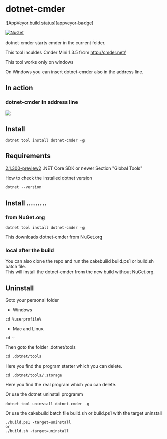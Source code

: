 # dotnet-cmder

[![AppVeyor build status][appveyor-badge]](https://ci.appveyor.com/project/EifelMono/dotnet-cmder/branch/master)

[![NuGet][main-nuget-badge]][main-nuget]

[main-nuget]: https://www.nuget.org/packages/dotnet-cmder/
[main-nuget-badge]: https://img.shields.io/nuget/v/dotnet-cmder.svg?style=flat-square&label=nuget

dotnet-cmder starts cmder in the current folder.

This tool inculdes Cmder Mini 1.3.5 from http://cmder.net/

This tool works only on windows

On Windows you can insert dotnet-cmder also in the address line.

## In action

### dotnet-cmder in address line
![](https://github.com/EifelMono/dotnet-cmder/blob/master/media/dotnet-cmder.gif)

## Install
```
dotnet tool install dotnet-cmder -g
```

## Requirements

[2.1.300-preview2](https://www.microsoft.com/net/download/dotnet-core/sdk-2.1.300-preview2) .NET Core SDK or newer
Section "Global Tools"

How to check the installed dotnet version
```
dotnet --version
```

## Install .........

### from NuGet.org

```
dotnet tool install dotnet-cmder -g
```
This downloads dotnet-cmder from NuGet.org

### local after the build

You can also clone the repo and run the cakebuiild build.ps1 or build.sh batch file.<br>
This will install the dotnet-cmder from the new build without NuGet.org.

## Uninstall

Goto your personal folder

* Windows
```
cd %userprofile%
```
* Mac and Linux
```
cd ~
``` 
Then goto the folder .dotnet/tools

```
cd .dotnet/tools
```
Here you find the program starter which you can delete.

```
cd .dotnet/tools/.storage
```
Here you find the real program which you can delete.

Or use the dotnet uninstall programm
```
dotnet tool uninstall dotnet-cmder -g
```

Or use the cakebuild batch file build.sh or build.ps1 with the target uninstall
```
./build.ps1 -target=uninstall
or
./build.sh -target=uninstall
```

